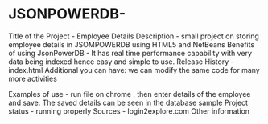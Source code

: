 # JSONPOWERDB-
Title of the Project - Employee Details
Description - small project on storing employee details in JSOMPOWERDB using HTML5 and NetBeans
Benefits of using JsonPowerDB - It has real time performance capability with very data being indexed hence easy and simple to use.
Release History - index.html
Additional you can have: we can modify the same code for many more activities


Examples of use - run file on chrome , then enter details of the employee and save. The saved details can be seen in the database sample 
Project status - running properly
Sources - login2explore.com
Other information 
